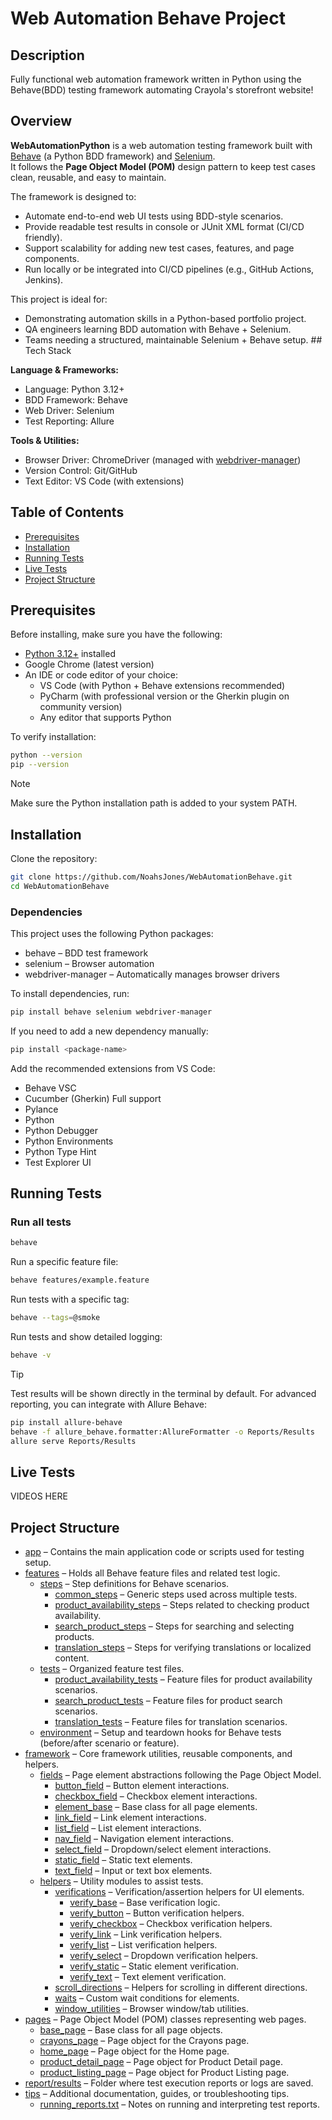 
# Web Automation Behave Project

## Description

Fully functional web automation framework written in Python using the Behave(BDD) testing framework automating Crayola's storefront website!

## Overview

**WebAutomationPython** is a web automation testing framework built with [Behave](https://behave.readthedocs.io/en/stable/) (a Python BDD framework) and [Selenium](https://www.selenium.dev/).  
It follows the **Page Object Model (POM)** design pattern to keep test cases clean, reusable, and easy to maintain.  

The framework is designed to:  
- Automate end-to-end web UI tests using BDD-style scenarios.  
- Provide readable test results in console or JUnit XML format (CI/CD friendly).  
- Support scalability for adding new test cases, features, and page components.  
- Run locally or be integrated into CI/CD pipelines (e.g., GitHub Actions, Jenkins).  

This project is ideal for:  
- Demonstrating automation skills in a Python-based portfolio project.  
- QA engineers learning BDD automation with Behave + Selenium.  
- Teams needing a structured, maintainable Selenium + Behave setup. ## Tech Stack

**Language & Frameworks:**  
- Language: Python 3.12+  
- BDD Framework: Behave  
- Web Driver: Selenium  
- Test Reporting: Allure

**Tools & Utilities:**  
- Browser Driver: ChromeDriver (managed with [webdriver-manager](https://github.com/SergeyPirogov/webdriver_manager))  
- Version Control: Git/GitHub  
- Text Editor: VS Code (with extensions)
## Table of Contents

- [Prerequisites](#prerequisites)
- [Installation](#installation)
- [Running Tests](#running-tests)
- [Live Tests](#live-tests)
- [Project Structure](#project-structure)
## Prerequisites

Before installing, make sure you have the following:
- [Python 3.12+](https://www.python.org/downloads/) installed  
- Google Chrome (latest version)  
- An IDE or code editor of your choice:
  - VS Code (with Python + Behave extensions recommended)
  - PyCharm (with professional version or the Gherkin plugin on community version)
  - Any editor that supports Python

To verify installation:
```bash
python --version
pip --version
```
> [!NOTE]
> Make sure the Python installation path is added to your system PATH.

## Installation

Clone the repository:
```bash
git clone https://github.com/NoahsJones/WebAutomationBehave.git
cd WebAutomationBehave
```
### Dependencies

This project uses the following Python packages:
- behave – BDD test framework
- selenium – Browser automation
- webdriver-manager – Automatically manages browser drivers

To install dependencies, run:
```bash
pip install behave selenium webdriver-manager
```
If you need to add a new dependency manually:
```bash
pip install <package-name>
```
Add the recommended extensions from VS Code:
- Behave VSC
- Cucumber (Gherkin) Full support
- Pylance
- Python
- Python Debugger
- Python Environments 
- Python Type Hint
- Test Explorer UI
## Running Tests

### Run all tests
```bash
behave
```
Run a specific feature file:
```bash
behave features/example.feature
```
Run tests with a specific tag:
```bash
behave --tags=@smoke
```
Run tests and show detailed logging:
```bash
behave -v
```
> [!TIP]
> Test results will be shown directly in the terminal by default.
> For advanced reporting, you can integrate with Allure Behave:
```bash
pip install allure-behave
behave -f allure_behave.formatter:AllureFormatter -o Reports/Results
allure serve Reports/Results
```
## Live Tests

VIDEOS HERE

## Project Structure

- [app](./app/) – Contains the main application code or scripts used for testing setup.  
- [features](./features/) – Holds all Behave feature files and related test logic.  
    - [steps](./features/steps/) – Step definitions for Behave scenarios.  
        - [common_steps](./features/steps/common_steps/) – Generic steps used across multiple tests.  
        - [product_availability_steps](./features/steps/product_availability_steps/) – Steps related to checking product availability.  
        - [search_product_steps](./features/steps/search_product_steps/) – Steps for searching and selecting products.  
        - [translation_steps](./features/steps/translation_steps/) – Steps for verifying translations or localized content.  
    - [tests](./features/tests/) – Organized feature test files.  
        - [product_availability_tests](./features/tests/product_availability_tests/) – Feature files for product availability scenarios.  
        - [search_product_tests](./features/tests/search_product_tests/) – Feature files for product search scenarios.  
        - [translation_tests](./features/tests/translation_tests/) – Feature files for translation scenarios.  
    - [environment](./features/environment/) – Setup and teardown hooks for Behave tests (before/after scenario or feature).  
- [framework](./framework/) – Core framework utilities, reusable components, and helpers.  
    - [fields](./framework/fields/) – Page element abstractions following the Page Object Model.  
        - [button_field](./framework/fields/button_field/) – Button element interactions.  
        - [checkbox_field](./framework/fields/checkbox_field/) – Checkbox element interactions.  
        - [element_base](./framework/fields/element_base/) – Base class for all page elements.  
        - [link_field](./framework/fields/link_field/) – Link element interactions.  
        - [list_field](./framework/fields/list_field/) – List element interactions.  
        - [nav_field](./framework/fields/nav_field/) – Navigation element interactions.  
        - [select_field](./framework/fields/select_field/) – Dropdown/select element interactions.  
        - [static_field](./framework/fields/static_field/) – Static text elements.  
        - [text_field](./framework/fields/text_field/) – Input or text box elements.  
    - [helpers](./framework/helpers/) – Utility modules to assist tests.  
        - [verifications](./framework/helpers/verifications/) – Verification/assertion helpers for UI elements.  
            - [verify_base](./framework/helpers/verifications/verify_base/) – Base verification logic.  
            - [verify_button](./framework/helpers/verifications/verify_button/) – Button verification helpers.  
            - [verify_checkbox](./framework/helpers/verifications/verify_checkbox/) – Checkbox verification helpers.  
            - [verify_link](./framework/helpers/verifications/verify_link/) – Link verification helpers.  
            - [verify_list](./framework/helpers/verifications/verify_list/) – List verification helpers.  
            - [verify_select](./framework/helpers/verifications/verify_select/) – Dropdown verification helpers.  
            - [verify_static](./framework/helpers/verifications/verify_static/) – Static element verification.  
            - [verify_text](./framework/helpers/verifications/verify_text/) – Text element verification.  
        - [scroll_directions](./framework/helpers/scroll_directions/) – Helpers for scrolling in different directions.  
        - [waits](./framework/helpers/waits/) – Custom wait conditions for elements.  
        - [window_utilities](./framework/helpers/window_utilities/) – Browser window/tab utilities.  
- [pages](./pages/) – Page Object Model (POM) classes representing web pages.  
    - [base_page](./pages/base_page/) – Base class for all page objects.  
    - [crayons_page](./pages/crayons_page/) – Page object for the Crayons page.  
    - [home_page](./pages/home_page/) – Page object for the Home page.  
    - [product_detail_page](./pages/product_detail_page/) – Page object for Product Detail page.  
    - [product_listing_page](./pages/product_listing_page/) – Page object for Product Listing page.  
- [report/results](./report/results/) – Folder where test execution reports or logs are saved.  
- [tips](./tips/) – Additional documentation, guides, or troubleshooting tips.  
    - [running_reports.txt](./tips/running_reports.txt) – Notes on running and interpreting test reports.  
